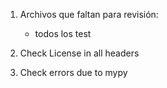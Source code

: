 1. Archivos que faltan para revisión:
    - todos los test

2. Check License in all headers
3. Check errors due to mypy 

